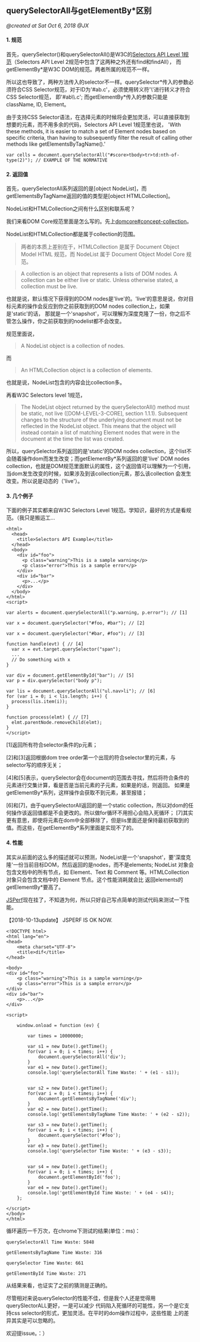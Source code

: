 ## querySelectorAll与getElementBy\*区别

*@created at Sat Oct 6, 2018 @JX*


#### 1. 规范

首先，querySelector()和querySelectorAll()是W3C的[Selectors API Level 1规范](https://www.w3.org/TR/selectors-api/)（Selectors API Level 2规范中包含了这两种之外还有find和findAll），
而getElementBy\*是W3C DOM的规范。两者所属的规范不一样。

所以这也导致了，两种方法传入的selector不一样。querySelector*传入的参数必须符合CSS Selector规范，对于ID为'#ab.c'，必须使用转义符'\\'进行转义才符合CSS Selector规范，
即'#ab\\\\.c'; 而getElementBy\*传入的参数只能是className, ID, Element。

由于支持CSS Selector语法，在选择元素的时候将会更加灵活，可以直接获取到想要的元素，而不用多余的代码，Selectors API Level 1规范里也说，
'With these methods, it is easier to match a set of Element nodes based on specific criteria, than having to 
subsequently filter the result of calling other methods like getElementsByTagName().'

    var cells = document.querySelectorAll("#score>tbody>tr>td:nth-of-type(2)"); // EXAMPLE OF THE NORMATIVE

#### 2. 返回值

首先，querySelectorAll系列返回的是[object NodeList]，而getElementsByTagName返回的值的类型是[object HTMLCollection]。

NodeList和HTMLCollection之间有什么区别和联系呢？

我们来看DOM Core规范里面是怎么写的。先上[domcore#concept-collection](https://www.w3.org/TR/domcore/#concept-collection)。

NodeList和HTMLCollection都是属于collection的范围。 

> 两者的本质上差别在于，HTMLCollection 是属于 Document Object Model HTML 规范，而 NodeList 属于 Document Object Model Core 规范。

> A collection is an object that represents a lists of DOM nodes. A collection can be either live or static. Unless otherwise stated, a collection must be live.

也就是说，默认情况下获得到的DOM nodes是'live'的。'live'的意思是说，你对目标元素的操作会反应到你之前获取到的DOM nodes collection上，如果是'static'的话，
那就是一个'snapshot'，可以理解为深度克隆了一份，你之后不管怎么操作，你之前获取到的nodelist都不会改变。

规范里面说，

> A NodeList object is a collection of nodes.

而
> An HTMLCollection object is a collection of elements.

也就是说，NodeList包含的内容会比collection多。

再看W3C Selectors level 1规范，

>The NodeList object returned by the querySelectorAll() method must be static, not live ([DOM-LEVEL-3-CORE], section 1.1.1).
 Subsequent changes to the structure of the underlying document must not be reflected in the NodeList object. 
 This means that the object will instead contain a list of matching Element nodes that were in the document at the time the list was created.

所以，querySelector系列返回的是'static'的DOM nodes collection，这个list不会随着操作dom而发生改变；而getElementBy\*系列返回的是'live'
DOM nodes collection，也就是DOM规范里面默认的属性，这个返回值可以理解为一个引用，当dom发生改变的时候，如果涉及到该collection元素，那么该collection
会发生改变。所以说是动态的（'live'）。

#### 3. 几个例子

下面的例子其实都来自W3C Selectors Level 1规范。学知识，最好的方式是看规范。（我只是搬运工...

    <html>
      <head>
        <title>Selectors API Example</title>
      </head>
      <body>
        <div id="foo">
          <p class="warning">This is a sample warning</p>
          <p class="error">This is a sample error</p>
        </div>
        <div id="bar">
          <p>...</p>
        </div>
      </body>
    </html>
    <script>
    
    var alerts = document.querySelectorAll("p.warning, p.error"); // [1]
    
    var x = document.querySelector("#foo, #bar"); // [2]
    
    var x = document.querySelector("#bar, #foo"); // [3]
    
    function handle(evt) { // [4]
      var x = evt.target.querySelector("span");
      ...
      // Do something with x
    }
    
    var div = document.getElementById("bar"); // [5]
    var p = div.querySelector("body p");
    
    var lis = document.querySelectorAll("ul.nav>li"); // [6]
    for (var i = 0; i < lis.length; i++) {
      process(lis.item(i));
    }
    
    function process(elmt) { // [7]
      elmt.parentNode.removeChild(elmt);
    }    
    </script>

[1]返回所有符合selector条件的p元素；

[2]和[3]返回根据dom tree order第一个出现的符合selector里的元素，与selector写的顺序无关；

[4]和[5]表示，querySelector会在document的范围去寻找，然后将符合条件的元素进行交集计算，看是否是当前元素的子元素，如果是的话，则返回。
如果是getElementBy\*系列，这样操作会获取不到元素，甚至报错；

[6]和[7]，由于querySelectorAll返回的是一个static collection，所以对dom的任何操作该返回值都是不会更改的。所以做for循环不用担心会陷入死循环；
[7]其实更有意思，即使将元素在dom中全部移除了，但是lis里面还是保持最初获取到的值。而这些，在getElementBy\*系列里面是实现不了的。

#### 4. 性能

其实从前面的这么多的描述就可以预测，NodeList是一个'snapshot'，要'深度克隆'一份当前目标DOM，然后返回的是nodes，而不是elements;
NodeList 对象会包含文档中的所有节点，如 Element、Text 和 Comment 等。HTMLCollection 对象只会包含文档中的 Element 节点。这个性能消耗就会比
返回elements的getElementBy\*要高了。

[JSPerf](https://jsperf.com/getelementsby-vs-queryselectorall/1)现在挂了，不知道为何，所以只好自己写点简单的测试代码来测试一下性能。

【2018-10-13update】 JSPERF IS OK NOW.

    <!DOCTYPE html>
    <html lang="en">
    <head>
        <meta charset="UTF-8">
        <title>dif</title>
    </head>
    
    <body>
    <div id="foo">
        <p class="warning">This is a sample warning</p>
        <p class="error">This is a sample error</p>
    </div>
    <div id="bar">
        <p>...</p>
    </div>
    
    <script>
    
        window.onload = function (ev) {
    
            var times = 10000000;
    
            var s1 = new Date().getTime();
            for(var i = 0; i < times; i++) {
                document.querySelectorAll('div');
            }
            var e1 = new Date().getTime();
            console.log('querySelectorAll Time Waste: ' + (e1 - s1));
    
    
            var s2 = new Date().getTime();
            for(var i = 0; i < times; i++) {
                document.getElementsByTagName('div');
            }
            var e2 = new Date().getTime();
            console.log('getElementsByTagName Time Waste: ' + (e2 - s2));
    
            var s3 = new Date().getTime();
            for(var i = 0; i < times; i++) {
                document.querySelector('#foo');
            }
            var e3 = new Date().getTime();
            console.log('querySelector Time Waste: ' + (e3 - s3));
    
    
            var s4 = new Date().getTime();
            for(var i = 0; i < times; i++) {
                document.getElementById('foo');
            }
            var e4 = new Date().getTime();
            console.log('getElementById Time Waste: ' + (e4 - s4));
        };
    
    </script>
    </body>
    </html>

循环遍历一千万次，在chrome下测试的结果(单位：ms)：

`querySelectorAll Time Waste: 5848 `

`getElementsByTagName Time Waste: 316`

`querySelector Time Waste: 661`

`getElementById Time Waste: 271`

从结果来看，也证实了之前的猜测是正确的。

尽管相对来说querySelector的性能不佳，但是我个人还是觉得用querySlectorALL更好，一是可以减少
代码陷入死循环的可能性，另一个是它支持css selector的形式，更加灵活。在平时的dom操作过程中，这些性能
上的差异其实是可以忽略的。

欢迎提issue。：）
